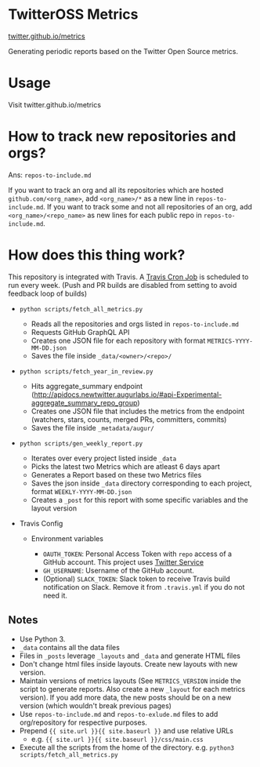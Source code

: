 # TwitterOSS Metrics

[twitter.github.io/metrics](https://twitter.github.io/metrics)

Generating periodic reports based on the Twitter Open Source metrics.

# Usage

Visit twitter.github.io/metrics

# How to track new repositories and orgs?

Ans: `repos-to-include.md`

If you want to track an org and all its repositories which are hosted `github.com/<org_name>`,
add `<org_name>/*` as a new line in `repos-to-include.md`.
If you want to track some and not all repositories of an org, add `<org_name>/<repo_name>` as new lines for each public repo in `repos-to-include.md`.

# How does this thing work?

This repository is integrated with Travis. A [Travis Cron Job](https://docs.travis-ci.com/user/cron-jobs/) is scheduled to run every week. (Push and PR builds are disabled from setting to avoid feedback loop of builds)

- `python scripts/fetch_all_metrics.py`
   
  - Reads all the repositories and orgs listed in `repos-to-include.md`
  - Requests GitHub GraphQL API
  - Creates one JSON file for each repository with format `METRICS-YYYY-MM-DD.json`
  - Saves the file inside `_data/<owner>/<repo>/`

- `python scripts/fetch_year_in_review.py`

  - Hits aggregate_summary endpoint (http://apidocs.newtwitter.augurlabs.io/#api-Experimental-aggregate_summary_repo_group)
  - Creates one JSON file that includes the metrics from the endpoint (watchers, stars, counts, merged PRs, committers,           commits)
  - Saves the file inside `_metadata/augur/`
  
- `python scripts/gen_weekly_report.py`
  
  - Iterates over every project listed inside `_data`
  - Picks the latest two Metrics which are atleast 6 days apart
  - Generates a Report based on these two Metrics files
  - Saves the json inside `_data` directory corresponding to each project, format `WEEKLY-YYYY-MM-DD.json`
  - Creates a `_post` for this report with some specific variables and the layout version

- Travis Config

  - Environment variables
    
    - `OAUTH_TOKEN`: Personal Access Token with `repo` access of a GitHub account. This project uses [Twitter Service](https://github.com/twitter-service)
    - `GH_USERNAME`: Username of the GitHub account.
    - (Optional) `SLACK_TOKEN`: Slack token to receive Travis build notification on Slack. Remove it from `.travis.yml` if you do not need it.

## Notes
- Use Python 3.
- `_data` contains all the data files
- Files in `_posts` leverage `_layouts` and `_data` and generate HTML files
- Don't change html files inside layouts. Create new layouts with new version.
- Maintain versions of metrics layouts (See `METRICS_VERSION` inside the script to generate reports. Also create a new `_layout` for each metrics version). If you add more data, the new posts should be on a new version (which wouldn't break previous pages)
- Use `repos-to-include.md` and `repos-to-exlude.md` files to add org/repository for respective purposes.
- Prepend `{{ site.url }}{{ site.baseurl }}` and use relative URLs
  - e.g. `{{ site.url }}{{ site.baseurl }}/css/main.css`
- Execute all the scripts from the home of the directory. e.g. `python3 scripts/fetch_all_metrics.py`
